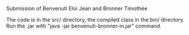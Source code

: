 Submission of Benvenuti Eloi Jean and Bronner Timothée

The code is in the src/ directory, the compiled class in the bin/ directory
Run the .jar with "java -jar benvenuti-bronner-in.jar" command.
